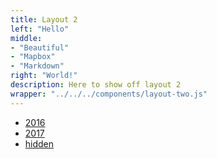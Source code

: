 ```yaml
---
title: Layout 2
left: "Hello"
middle:
- "Beautiful"
- "Mapbox"
- "Markdown"
right: "World!"
description: Here to show off layout 2
wrapper: "../../../components/layout-two.js"
---
```


- [2016]({{prefixUrl('/layouts/layout-two/2016')}})
- [2017]({{prefixUrl('/layouts/layout-two/2017')}})
- [hidden]({{prefixUrl('/layouts/layout-two/hidden')}})
